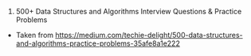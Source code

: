 1. 500+ Data Structures and Algorithms Interview Questions & Practice Problems
- Taken from https://medium.com/techie-delight/500-data-structures-and-algorithms-practice-problems-35afe8a1e222
